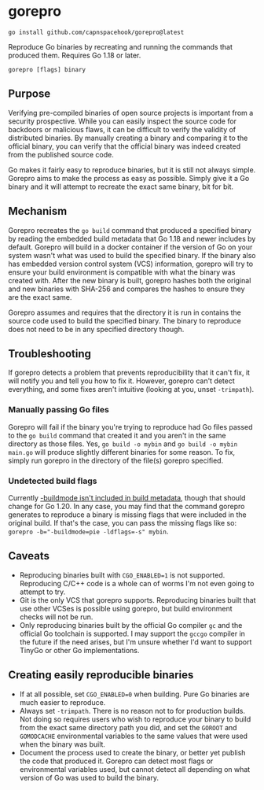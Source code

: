 # gorepro

`go install github.com/capnspacehook/gorepro@latest`

Reproduce Go binaries by recreating and running the commands that produced them. Requires Go 1.18 or later.

`gorepro [flags] binary`

## Purpose

Verifying pre-compiled binaries of open source projects is important from a security prospective. While you can easily inspect the source code for backdoors or
malicious flaws, it can be difficult to verify the validity of distributed binaries. By manually creating a binary and comparing it to the official binary, you can verify that the official binary was indeed created from the published source code.

Go makes it fairly easy to reproduce binaries, but it is still not always simple. Gorepro aims to make the process as easy as possible. Simply give it a Go binary and it will attempt to recreate the exact same binary, bit for bit.

## Mechanism

Gorepro recreates the `go build` command that produced a specified binary by reading the embedded build metadata that Go 1.18 and newer includes by default. Gorepro will build in a docker container if the version of Go on your system wasn't what was used to build the specified binary. If the binary also has embedded version control system (VCS) information, gorepro will try to ensure your build environment is compatible with what the binary was created with. After the new binary is built, gorepro hashes both the original and new binaries with SHA-256 and compares the hashes to ensure they are the exact same.

Gorepro assumes and requires that the directory it is run in contains the source code used to build the specified binary. The binary to reproduce does not need to be in any specified directory though.

## Troubleshooting

If gorepro detects a problem that prevents reproducibility that it can't fix, it will notify you and tell you how to fix it.
However, gorepro can't detect everything, and some fixes aren't intuitive (looking at you, unset `-trimpath`).

### Manually passing Go files

Gorepro will fail if the binary you're trying to reproduce had Go files passed to the `go build` command that created it and you aren't in the same directory as those files. Yes, `go build -o mybin` and `go build -o mybin main.go` will produce slightly different binaries for some reason. To fix, simply run gorepro in the directory of the file(s) gorepro specified.

### Undetected build flags

Currently [-buildmode isn't included in build metadata](https://github.com/golang/go/issues/53856), though that should change for Go 1.20. In any case, you may find that the command gorepro generates to reproduce a binary is missing flags that were included in the original build. If that's the case, you can pass the missing flags like so: `gorepro -b="-buildmode=pie -ldflags=-s" mybin`.

## Caveats

- Reproducing binaries built with `CGO_ENABLED=1` is not supported. Reproducing C/C++ code is a whole can of worms I'm not even going to attempt to try.
- Git is the only VCS that gorepro supports. Reproducing binaries built that use other VCSes is possible using gorepro, but build environment checks will not be run.
- Only reproducing binaries built by the official Go compiler `gc` and the official Go toolchain is supported. I may support the `gccgo` compiler in the future if the need arises, but I'm unsure whether I'd want to support TinyGo or other Go implementations.

## Creating easily reproducible binaries

- If at all possible, set `CGO_ENABLED=0` when building. Pure Go binaries are much easier to reproduce.
- Always set `-trimpath`. There is no reason not to for production builds. Not doing so requires users who wish to reproduce your binary to build from the exact same directory path you did, and set the `GOROOT` and `GOMODCACHE` environmental variables to the same values that were used when the binary was built.
- Document the process used to create the binary, or better yet publish the code that produced it. Gorepro can detect most flags or environmental variables used, but cannot detect all depending on what version of Go was used to build the binary.
